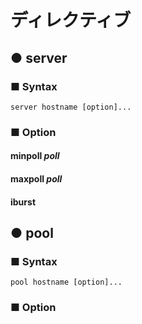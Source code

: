 # ディレクティブ
## ● server
### ■ Syntax
```
server hostname [option]...
```

### ■ Option
#### minpoll *poll*
#### maxpoll *poll*
#### iburst

## ● pool
### ■ Syntax
```
pool hostname [option]...
```

### ■ Option
